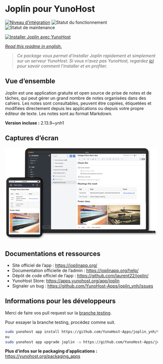 <!--
N.B.: This README was automatically generated by https://github.com/YunoHost/apps/tree/master/tools/README-generator
It shall NOT be edited by hand.
-->

# Joplin pour YunoHost

[![Niveau d’intégration](https://dash.yunohost.org/integration/joplin.svg)](https://dash.yunohost.org/appci/app/joplin) ![Statut du fonctionnement](https://ci-apps.yunohost.org/ci/badges/joplin.status.svg) ![Statut de maintenance](https://ci-apps.yunohost.org/ci/badges/joplin.maintain.svg)

[![Installer Joplin avec YunoHost](https://install-app.yunohost.org/install-with-yunohost.svg)](https://install-app.yunohost.org/?app=joplin)

*[Read this readme in english.](./README.md)*

> *Ce package vous permet d’installer Joplin rapidement et simplement sur un serveur YunoHost.
Si vous n’avez pas YunoHost, regardez [ici](https://yunohost.org/#/install) pour savoir comment l’installer et en profiter.*

## Vue d’ensemble

Joplin est une application gratuite et open source de prise de notes et de tâches, qui peut gérer un grand nombre de notes organisées dans des cahiers. Les notes sont consultables, peuvent être copiées, étiquetées et modifiées directement depuis les applications ou depuis votre propre éditeur de texte. Les notes sont au format Markdown.

**Version incluse :** 2.13.9~ynh1

## Captures d’écran

![Capture d’écran de Joplin](./doc/screenshots/screenshot.png)

## Documentations et ressources

* Site officiel de l’app : <https://joplinapp.org/>
* Documentation officielle de l’admin : <https://joplinapp.org/help/>
* Dépôt de code officiel de l’app : <https://github.com/laurent22/joplin/>
* YunoHost Store: <https://apps.yunohost.org/app/joplin>
* Signaler un bug : <https://github.com/YunoHost-Apps/joplin_ynh/issues>

## Informations pour les développeurs

Merci de faire vos pull request sur la [branche testing](https://github.com/YunoHost-Apps/joplin_ynh/tree/testing).

Pour essayer la branche testing, procédez comme suit.

``` bash
sudo yunohost app install https://github.com/YunoHost-Apps/joplin_ynh/tree/testing --debug
ou
sudo yunohost app upgrade joplin -u https://github.com/YunoHost-Apps/joplin_ynh/tree/testing --debug
```

**Plus d’infos sur le packaging d’applications :** <https://yunohost.org/packaging_apps>